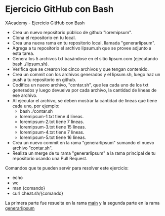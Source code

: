 # Ejercicio GitHub con Bash
XAcademy - Ejercicio GitHub con Bash

- Crea un nuevo repositorio público de github "loremipsum".
- Clona el repositorio en tu local.
- Crea una nueva rama en tu repositorio local, llamada "generarlipsum".
- Agrega  a tu repositorio el archivo lipsum.sh que se provee adjunto a esta tarea.
- Genera los 5 archivos txt basándose en el sitio lipsum.com (ejecutando bash ./lipsum.sh).
- Verifica que se crearon los cinco archivos y que tengan contenido.
- Crea un commit con los archivos generados y el lipsum.sh, luego haz un push a tu repositorio en github.
- Codifica un nuevo archivo, "contar.sh", que lea cada uno de los txt generados y luego devuelva por cada archivo, la cantidad de líneas de ese archivo.
- Al ejecutar el archivo, se deben mostrar la cantidad de líneas que tiene cada uno, por ejemplo:
    - bash ./contar.sh
    - loremipsum-1.txt tiene 4 líneas.
    - loremipsum-2.txt tiene 7 líneas.
    - loremipsum-3.txt tiene 15 líneas.
    - loremipsum-4.txt tiene 7 líneas.
    - loremipsum-5.txt tiene 16 líneas.
- Crea un nuevo commit en la rama "generarlipsum" sumando el nuevo archivo "contar.sh".
- Realiza un merge de tu rama "generarlipsum" a la rama principal de tu repositorio usando una Pull Request.


Comandos que te pueden servir para resolver este ejercicio:
- echo
- wc
- man {comando}
- curl cheat.sh/{comando}

La primera parte fue resuelta en la rama [main](https://github.com/restebanlm/loremipsum/tree/main) y la segunda parte en la rama [generarlipsum](https://github.com/restebanlm/loremipsum/tree/generarlipsum)
